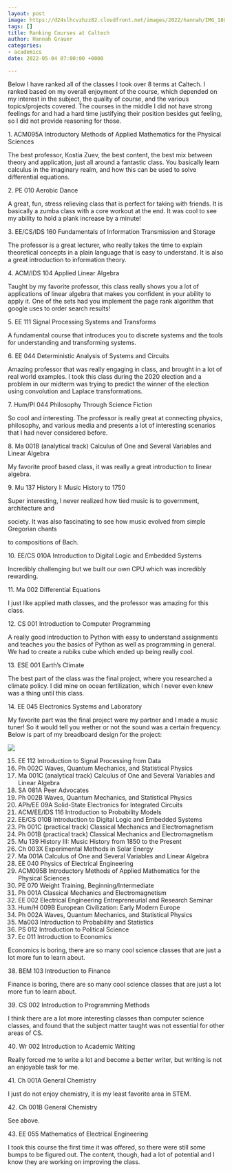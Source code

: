 ```yaml
---
layout: post
image: https://d24slhcvzhzz82.cloudfront.net/images/2022/hannah/IMG_1804%202.jpeg
tags: []
title: Ranking Courses at Caltech
author: Hannah Grauer
categories:
- academics
date: 2022-05-04 07:00:00 +0000

---
```

Below I have ranked all of the classes I took over 8 terms at Caltech. I ranked based on my overall enjoyment of the course, which depended on my interest in the subject, the quality of course, and the various topics/projects covered. The courses in the middle I did not have strong feelings for and had a hard time justifying their position besides gut feeling, so I did not provide reasoning for those.

1\. ACM095A Introductory Methods of Applied Mathematics for the Physical Sciences

The best professor, Kostia Zuev, the best content, the best mix between theory and application, just all around a fantastic class. You basically learn calculus in the imaginary realm, and how this can be used to solve differential equations.

2\. PE 010 Aerobic Dance

A great, fun, stress relieving class that is perfect for taking with friends. It is basically a zumba class with a core workout at the end. It was cool to see my ability to hold a plank increase by a minute!

3\. EE/CS/IDS 160 Fundamentals of Information Transmission and Storage

The professor is a great lecturer, who really takes the time to explain theoretical concepts in a plain language that is easy to understand. It is also a great introduction to information theory.

4\. ACM/IDS 104 Applied Linear Algebra

Taught by my favorite professor, this class really shows you a lot of applications of linear algebra that makes you confident in your ability to apply it. One of the sets had you implement the page rank algorithm that google uses to order search results!

5\. EE 111 Signal Processing Systems and Transforms

A fundamental course that introduces you to discrete systems and the tools for understanding and transforming systems.

6\. EE 044 Deterministic Analysis of Systems and Circuits

Amazing professor that was really engaging in class, and brought in a lot of real world examples. I took this class during the 2020 election and a problem in our midterm was trying to predict the winner of the election using convolution and Laplace transformations.

7\. Hum/PI 044 Philosophy Through Science Fiction

So cool and interesting. The professor is really great at connecting physics, philosophy, and various media and presents a lot of interesting scenarios that I had never considered before.

8\. Ma 001B (analytical track) Calculus of One and Several Variables and Linear Algebra

My favorite proof based class, it was really a great introduction to linear algebra.

9\. Mu 137 History I: Music History to 1750

Super interesting, I never realized how tied music is to government, architecture and

society. It was also fascinating to see how music evolved from simple Gregorian chants

to compositions of Bach.

10\. EE/CS 010A Introduction to Digital Logic and Embedded Systems

Incredibly challenging but we built our own CPU which was incredibly rewarding.

11\. Ma 002 Differential Equations

I just like applied math classes, and the professor was amazing for this class.

12\. CS 001 Introduction to Computer Programming

A really good introduction to Python with easy to understand assignments and teaches you the basics of Python as well as programming in general. We had to create a rubiks cube which ended up being really cool.

13\. ESE 001 Earth’s Climate

The best part of the class was the final project, where you researched a climate policy. I did mine on ocean fertilization, which I never even knew was a thing until this class.

14\. EE 045 Electronics Systems and Laboratory

My favorite part was the final project were my partner and I made a music tuner! So it would tell you wether or not the sound was a certain frequency.  Below is part of my breadboard design for the project:

![](https://d24slhcvzhzz82.cloudfront.net/images/2022/hannah/IMG_1804%202.jpeg)

15. EE 112 Introduction to Signal Processing from Data
16. Ph 002C Waves, Quantum Mechanics, and Statistical Physics
17. Ma 001C (analytical track) Calculus of One and Several Variables and Linear Algebra
18. SA 081A Peer Advocates
19. Ph 002B Waves, Quantum Mechanics, and Statistical Physics
20. APh/EE 09A Solid-State Electronics for Integrated Circuits
21. ACM/EE/IDS 116 Introduction to Probability Models
22. EE/CS 010B Introduction to Digital Logic and Embedded Systems
23. Ph 001C (practical track) Classical Mechanics and Electromagnetism
24. Ph 001B (practical track) Classical Mechanics and Electromagnetism
25. Mu 139 History III: Music History from 1850 to the Present
26. Ch 003X Experimental Methods in Solar Energy
27. Ma 001A Calculus of One and Several Variables and Linear Algebra
28. EE 040 Physics of Electrical Engineering
29. ACM095B Introductory Methods of Applied Mathematics for the Physical Sciences
30. PE 070 Weight Training, Beginning/Intermediate
31. Ph 001A Classical Mechanics and Electromagnetism
32. EE 002 Electrical Engineering Entrepreneurial and Research Seminar
33. Hum/H 009B European Civilization: Early Modern Europe
34. Ph 002A Waves, Quantum Mechanics, and Statistical Physics
35. Ma003 Introduction to Probability and Statistics
36. PS 012 Introduction to Political Science
37. Ec 011 Introduction to Economics

Economics is boring, there are so many cool science classes that are just a lot more fun to learn about.

38\. BEM 103 Introduction to Finance

Finance is boring, there are so many cool science classes that are just a lot more fun to learn about.

39\. CS 002 Introduction to Programming Methods

I think there are a lot more interesting classes than computer science classes, and found that the subject matter taught was not essential for other areas of CS.

40\. Wr 002 Introduction to Academic Writing

Really forced me to write a lot and become a better writer, but writing is not an enjoyable task for me.

41\. Ch 001A General Chemistry

I just do not enjoy chemistry, it is my least favorite area in STEM.

42\. Ch 001B General Chemistry

See above.

43\. EE 055 Mathematics of Electrical Engineering

I took this course the first time it was offered, so there were still some bumps to be figured out. The content, though, had a lot of potential and I know they are working on improving the class.